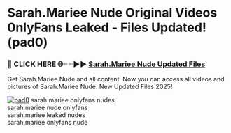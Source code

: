 # Sarah.Mariee Nude Original Videos 0nlyFans Leaked - Files Updated! (pad0)

<h3>🔴 CLICK HERE 🌐==►► <a href="https://tinyurl.com/52m3yx9h" rel="nofollow">Sarah.Mariee Nude Updated Files</a></h3>

Get Sarah.Mariee Nude and all content. Now you can access all videos and pictures of Sarah.Mariee Nude. New Updated Files 2025!

[![pad0](https://i.imgur.com/TnHtlc8.gif)](https://tinyurl.com/52m3yx9h)
sarah.mariee onlyfans nudes<br>
sarah.mariee nude onlyfans<br>
sarah.mariee leaked nudes<br>
sarah.mariee onlyfans nude